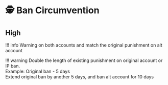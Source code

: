 # 🕵 Ban Circumvention

## **High**

!!! info Warning on both accounts and match the original punishment on alt
account


!!! warning Double the length of existing punishment on original account or IP
ban. \
Example: Original ban - 5 days \
Extend original ban by another 5 days, and ban alt account for 10 days

